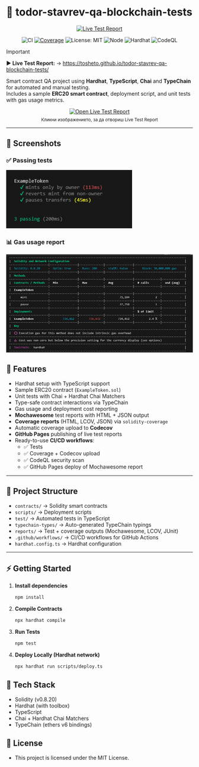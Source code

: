 
# 🧪 todor-stavrev-qa-blockchain-tests

<div align="center">

[![Live Test Report](https://img.shields.io/badge/▶%20Live%20Test%20Report-Open%20now-blueviolet?logo=githubpages&logoColor=white)](https://tosheto.github.io/todor-stavrev-qa-blockchain-tests/)

![CI](https://github.com/tosheto/todor-stavrev-qa-blockchain-tests/actions/workflows/ci.yml/badge.svg)
[![Coverage](https://github.com/tosheto/todor-stavrev-qa-blockchain-tests/actions/workflows/coverage.yml/badge.svg?branch=main)](https://github.com/tosheto/todor-stavrev-qa-blockchain-tests/actions/workflows/coverage.yml)
![License: MIT](https://img.shields.io/badge/License-MIT-green.svg)
![Node](https://img.shields.io/badge/node-20.x-informational)
![Hardhat](https://img.shields.io/badge/hardhat-2.26.x-yellow)
![CodeQL](https://github.com/tosheto/todor-stavrev-qa-blockchain-tests/actions/workflows/codeql.yml/badge.svg)

</div>

> [!IMPORTANT]
> **▶ Live Test Report:** → https://tosheto.github.io/todor-stavrev-qa-blockchain-tests/

Smart contract QA project using **Hardhat**, **TypeScript**, **Chai** and **TypeChain** for automated and manual testing.  
Includes a sample **ERC20 smart contract**, deployment script, and unit tests with gas usage metrics.

<p align="center">
  <a href="https://tosheto.github.io/todor-stavrev-qa-blockchain-tests/">
    <img src="docs/screenshots/report-cover.png" alt="Open Live Test Report" width="820">
  </a>
  <br/>
  <sub>Кликни изображението, за да отвориш Live Test Report</sub>
</p>

---
## 📸 Screenshots

### ✅ Passing tests
![Tests Screenshot](docs/screenshots/tests-passing.png)

### 📊 Gas usage report
![Gas Report](docs/screenshots/gas-report.png)


## 🚀 Features
- Hardhat setup with TypeScript support  
- Sample ERC20 contract (`ExampleToken.sol`)  
- Unit tests with Chai + Hardhat Chai Matchers  
- Type-safe contract interactions via TypeChain  
- Gas usage and deployment cost reporting  
- **Mochawesome** test reports with HTML + JSON output  
- **Coverage reports** (HTML, LCOV, JSON) via `solidity-coverage`  
- Automatic coverage upload to **Codecov**  
- **GitHub Pages** publishing of live test reports  
- Ready-to-use **CI/CD workflows**:
  - ✅ Tests
  - ✅ Coverage + Codecov upload
  - ✅ CodeQL security scan
  - ✅ GitHub Pages deploy of Mochawesome report  

---

## 📂 Project Structure
- `contracts/` → Solidity smart contracts  
- `scripts/` → Deployment scripts  
- `test/` → Automated tests in TypeScript  
- `typechain-types/` → Auto-generated TypeChain typings  
- `reports/` → Test + coverage outputs (Mochawesome, LCOV, JUnit)  
- `.github/workflows/` → CI/CD workflows for GitHub Actions  
- `hardhat.config.ts` → Hardhat configuration  

---

## ⚡ Getting Started

1. **Install dependencies**
   ```bash
   npm install

2. **Compile Contracts** 
    ```bash
    npx hardhat compile

3. **Run Tests** 
    ```bash
    npm test
4. **Deploy Locally (Hardhat network)** 
    ```bash
    npx hardhat run scripts/deploy.ts

## 🚀 Tech Stack
-  Solidity (v0.8.20)
-  Hardhat (with toolbox)
-  TypeScript
-  Chai + Hardhat Chai Matchers
-  TypeChain (ethers v6 bindings)

## 📂 License
-  This project is licensed under the MIT License.
